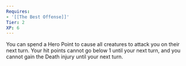 ```yaml
---
Requires:
- '[[The Best Offense]]'
Tier: 2
XP: 6
---
```


You can spend a Hero Point to cause all creatures to attack you on their next turn. Your hit points cannot go below 1 until your next turn, and you cannot gain the Death injury until your next turn.